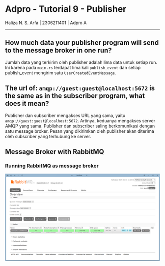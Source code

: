 # Adpro - Tutorial 9 - Publisher
Haliza N. S. Arfa | 2306211401 | Adpro A

---

## How much data your publisher program will send to the message broker in one run?

Jumlah data yang terkirim oleh publisher adalah lima data untuk setiap run. Ini karena pada `main.rs` terdapat lima kali `publish_event` dan setiap publish_event mengirim satu `UserCreatedEventMessage`.


## The url of: `amqp://guest:guest@localhost:5672` is the same as in the subscriber program, what does it mean?

Publisher dan subscriber mengakses URL yang sama, yaitu `amqp://guest:guest@localhost:5672`. Artinya, keduanya mengakses server AMQP yang sama.
Publisher dan subscriber saling berkomunikasi dengan satu message broker. Pesan yang dikirimkan oleh publisher akan diterima oleh subscriber yang terhubung ke server.


## Message Broker with RabbitMQ

### Running RabbitMQ as message broker
![1-running.png](1-running.png)

